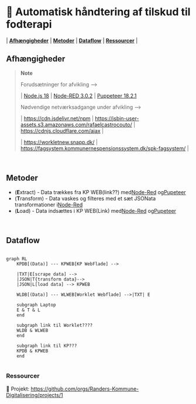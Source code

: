 # 👣 Automatisk håndtering af tilskud til fodterapi

| [**Afhængigheder**](#afhængigheder) | [**Metoder**](#metoder) | [**Dataflow**](#dataflow) | [**Ressourcer**](#ressourcer) |
<br>
## Afhængigheder

> **Note**
> 
> Forudsætninger for afvikling -->
> 
> | [Node.js 18](https://docs.npmjs.com/downloading-and-installing-node-js-and-npm)  |  [Node-RED 3.0.2](https://nodered.org/docs/getting-started/windows)  |   [Puppeteer 18.2.1](https://www.npmjs.com/package/puppeteer/v/18.2.1)
> 
> Nødvendige netværksadgange under afvikling -->
>  
> | https://cdn.jsdelivr.net/npm  |  https://jsbin-user-assets.s3.amazonaws.com/rafaelcastrocouto/  | https://cdnjs.cloudflare.com/ajax  |
> 
> | https://workletnew.snapp.dk/  | https://fagsystem.kommunernespensionssystem.dk/spk-fagsystem/ |
<br>

## Metoder

- (**E**xtract) - Data trækkes fra KP WEB(link??) med[Node-Red](https://nodered.org) og[Pupeteer](https://pptr.dev/)
- (**T**ransform) - Data vaskes og filteres med et sæt JSONata transformationer i[Node-Red](https://nodered.org)
- (**L**oad) - Data indsættes i KP WEB(Link) med[Node-Red](https://nodered.org) og[Pupeteer](https://pptr.dev/)

<br>

## Dataflow

```mermaid

graph RL
    KPDB[(Data)] --- KPWEB[KP WebFlade] --> 
  
    |TXT|E[scrape data] -->
    |JSON|T{transform data}-->
    |JSON|L[load data] --> KPWEB

    WLDB[(Data)] --- WLWEB[Worklet Webflade] -->|TXT| E

    subgraph Laptop
    E & T & L
    end

    subgraph link til Worklet????
    WLDB & WLWEB
    end
  
    subgraph link til KP???
    KPDB & KPWEB
    end
  

```

### Ressourcer

🔗 Projekt: https://github.com/orgs/Randers-Kommune-Digitalisering/projects/1
